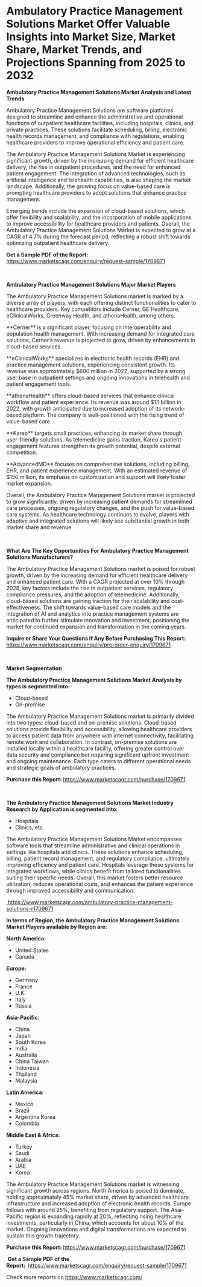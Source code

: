 <p><h1>Ambulatory Practice Management Solutions Market Offer Valuable Insights into Market Size, Market Share, Market Trends, and Projections Spanning from 2025 to 2032</h1></p><p><strong>Ambulatory Practice Management Solutions Market Analysis and Latest Trends</strong></p>
<p><p>Ambulatory Practice Management Solutions are software platforms designed to streamline and enhance the administrative and operational functions of outpatient healthcare facilities, including hospitals, clinics, and private practices. These solutions facilitate scheduling, billing, electronic health records management, and compliance with regulations, enabling healthcare providers to improve operational efficiency and patient care.</p><p>The Ambulatory Practice Management Solutions Market is experiencing significant growth, driven by the increasing demand for efficient healthcare delivery, the rise in outpatient procedures, and the need for enhanced patient engagement. The integration of advanced technologies, such as artificial intelligence and telehealth capabilities, is also shaping the market landscape. Additionally, the growing focus on value-based care is prompting healthcare providers to adopt solutions that enhance practice management.</p><p>Emerging trends include the expansion of cloud-based solutions, which offer flexibility and scalability, and the incorporation of mobile applications to improve accessibility for healthcare providers and patients. Overall, the Ambulatory Practice Management Solutions Market is expected to grow at a CAGR of 4.7% during the forecast period, reflecting a robust shift towards optimizing outpatient healthcare delivery.</p></p>
<p><strong>Get a Sample PDF of the Report:&nbsp;</strong> <a href="https://www.marketscagr.com/enquiry/request-sample/1709671?utm_campaign=2014&utm_medium=2&utm_source=Github&utm_content=ia&utm_term=10012025&utm_id=ambulatory-practice-management-solutions">https://www.marketscagr.com/enquiry/request-sample/1709671</a></p>
<p>&nbsp;</p>
<p><strong>Ambulatory Practice Management Solutions Major Market Players</strong></p>
<p><p>The Ambulatory Practice Management Solutions market is marked by a diverse array of players, with each offering distinct functionalities to cater to healthcare providers. Key competitors include Cerner, GE Healthcare, eClinicalWorks, Greenway Health, and athenaHealth, among others.</p><p>**Cerner** is a significant player, focusing on interoperability and population health management. With increasing demand for integrated care solutions, Cerner’s revenue is projected to grow, driven by enhancements in cloud-based services.</p><p>**eClinicalWorks** specializes in electronic health records (EHR) and practice management solutions, experiencing consistent growth. Its revenue was approximately $600 million in 2022, supported by a strong user base in outpatient settings and ongoing innovations in telehealth and patient engagement tools.</p><p>**athenaHealth** offers cloud-based services that enhance clinical workflow and patient experience. Its revenue was around $1.1 billion in 2022, with growth anticipated due to increased adoption of its network-based platform. The company is well-positioned with the rising trend of value-based care.</p><p>**Kareo** targets small practices, enhancing its market share through user-friendly solutions. As telemedicine gains traction, Kareo's patient engagement features strengthen its growth potential, despite external competition.</p><p>**AdvancedMD** focuses on comprehensive solutions, including billing, EHR, and patient experience management. With an estimated revenue of $150 million, its emphasis on customization and support will likely foster market expansion.</p><p>Overall, the Ambulatory Practice Management Solutions market is projected to grow significantly, driven by increasing patient demands for streamlined care processes, ongoing regulatory changes, and the push for value-based care systems. As healthcare technology continues to evolve, players with adaptive and integrated solutions will likely see substantial growth in both market share and revenue.</p></p>
<p>&nbsp;</p>
<p><strong>What Are The Key Opportunities For Ambulatory Practice Management Solutions Manufacturers?</strong></p>
<p><p>The Ambulatory Practice Management Solutions market is poised for robust growth, driven by the increasing demand for efficient healthcare delivery and enhanced patient care. With a CAGR projected at over 10% through 2028, key factors include the rise in outpatient services, regulatory compliance pressures, and the adoption of telemedicine. Additionally, cloud-based solutions are gaining traction for their scalability and cost-effectiveness. The shift towards value-based care models and the integration of AI and analytics into practice management systems are anticipated to further stimulate innovation and investment, positioning the market for continued expansion and transformation in the coming years.</p></p>
<p><strong>Inquire or Share Your Questions If Any Before Purchasing This Report:</strong> <a href="https://www.marketscagr.com/enquiry/pre-order-enquiry/1709671?utm_campaign=2014&utm_medium=2&utm_source=Github&utm_content=ia&utm_term=10012025&utm_id=ambulatory-practice-management-solutions">https://www.marketscagr.com/enquiry/pre-order-enquiry/1709671</a></p>
<p>&nbsp;</p>
<p><strong>Market Segmentation</strong></p>
<p><strong>The Ambulatory Practice Management Solutions Market Analysis by types is segmented into:</strong></p>
<p><ul><li>Cloud-based</li><li>On-premise</li></ul></p>
<p><p>The Ambulatory Practice Management Solutions market is primarily divided into two types: cloud-based and on-premise solutions. Cloud-based solutions provide flexibility and accessibility, allowing healthcare providers to access patient data from anywhere with internet connectivity, facilitating remote work and collaboration. In contrast, on-premise solutions are installed locally within a healthcare facility, offering greater control over data security and compliance but requiring significant upfront investment and ongoing maintenance. Each type caters to different operational needs and strategic goals of ambulatory practices.</p></p>
<p><strong>Purchase this Report:&nbsp;</strong><a href="https://www.marketscagr.com/purchase/1709671?utm_campaign=2014&utm_medium=2&utm_source=Github&utm_content=ia&utm_term=10012025&utm_id=ambulatory-practice-management-solutions">https://www.marketscagr.com/purchase/1709671</a></p>
<p>&nbsp;</p>
<p><strong>The Ambulatory Practice Management Solutions Market Industry Research by Application is segmented into:</strong></p>
<p><ul><li>Hospitals</li><li>Clinics, etc.</li></ul></p>
<p><p>The Ambulatory Practice Management Solutions Market encompasses software tools that streamline administrative and clinical operations in settings like hospitals and clinics. These solutions enhance scheduling, billing, patient record management, and regulatory compliance, ultimately improving efficiency and patient care. Hospitals leverage these systems for integrated workflows, while clinics benefit from tailored functionalities suiting their specific needs. Overall, this market fosters better resource utilization, reduces operational costs, and enhances the patient experience through improved accessibility and communication.</p></p>
<p><a href="https://www.marketscagr.com/ambulatory-practice-management-solutions-r1709671?utm_campaign=2014&utm_medium=2&utm_source=Github&utm_content=ia&utm_term=10012025&utm_id=ambulatory-practice-management-solutions">&nbsp;https://www.marketscagr.com/ambulatory-practice-management-solutions-r1709671</a></p>
<p><strong>In terms of Region, the Ambulatory Practice Management Solutions Market Players available by Region are:</strong></p>
<p>
    <p> <strong> North America: </strong>
        <ul>
            <li>United States</li>
            <li>Canada</li>
        </ul>
        </p> 
    <p> <strong> Europe: </strong>
        <ul>
            <li>Germany</li>
            <li>France</li>
            <li>U.K.</li>
            <li>Italy</li>
            <li>Russia</li>
        </ul>
        </p> 
    <p> <strong> Asia-Pacific: </strong>
        <ul>
            <li>China</li>
            <li>Japan</li>
            <li>South Korea</li>
            <li>India</li>
            <li>Australia</li>
            <li>China Taiwan</li>
            <li>Indonesia</li>
            <li>Thailand</li>
            <li>Malaysia</li>
        </ul>
        </p> 
    <p> <strong> Latin America: </strong>
        <ul>
            <li>Mexico</li>
            <li>Brazil</li>
            <li>Argentina Korea</li>
            <li>Colombia</li>
        </ul>
        </p> 
    <p> <strong> Middle East & Africa: </strong>
        <ul>
            <li>Turkey</li>
            <li>Saudi</li>
            <li>Arabia</li>
            <li>UAE</li>
            <li>Korea</li>
        </ul>
    </p>
    </p>
<p><p>The Ambulatory Practice Management Solutions market is witnessing significant growth across regions. North America is poised to dominate, holding approximately 45% market share, driven by advanced healthcare infrastructure and increased adoption of electronic health records. Europe follows with around 25%, benefiting from regulatory support. The Asia-Pacific region is expanding rapidly at 20%, reflecting rising healthcare investments, particularly in China, which accounts for about 10% of the market. Ongoing innovations and digital transformations are expected to sustain this growth trajectory.</p></p>
<p><strong>Purchase this Report: </strong><a href="https://www.marketscagr.com/purchase/1709671?utm_campaign=2014&utm_medium=2&utm_source=Github&utm_content=ia&utm_term=10012025&utm_id=ambulatory-practice-management-solutions">https://www.marketscagr.com/purchase/1709671</a></p>
<p>&nbsp;<strong>Get a Sample PDF of the Report:&nbsp;&nbsp;</strong><a href="https://www.marketscagr.com/enquiry/request-sample/1709671?utm_campaign=2014&utm_medium=2&utm_source=Github&utm_content=ia&utm_term=10012025&utm_id=ambulatory-practice-management-solutions">https://www.marketscagr.com/enquiry/request-sample/1709671</a></p>
<p><strong></strong></p>
<p>Check more reports on <a href="https://www.marketscagr.com/?utm_campaign=2014&utm_medium=2&utm_source=Github&utm_content=ia&utm_term=10012025&utm_id=ambulatory-practice-management-solutions">https://www.marketscagr.com/</a></p>